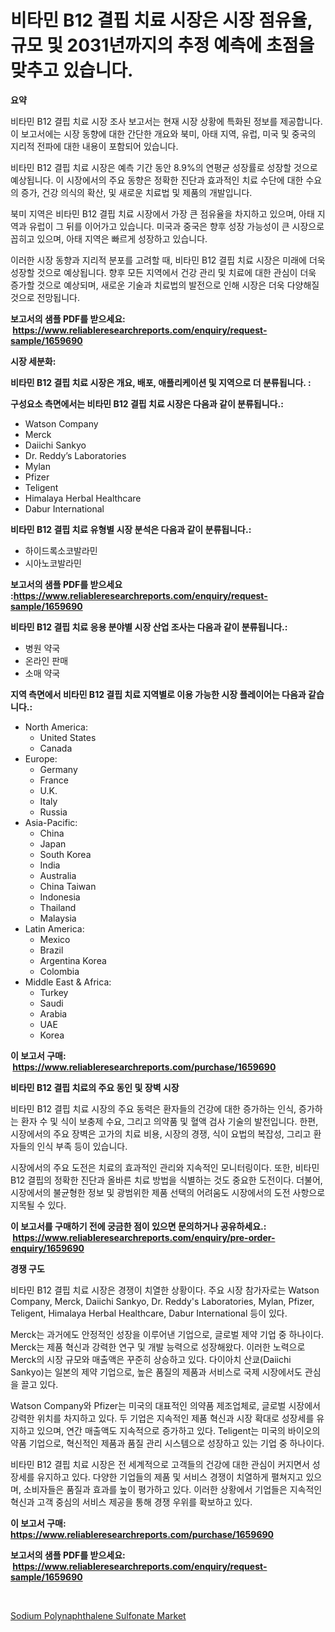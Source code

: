 <p><h1>비타민 B12 결핍 치료 시장은 시장 점유율, 규모 및 2031년까지의 추정 예측에 초점을 맞추고 있습니다.</h1></p><p><strong>요약</strong></p>
<p><p>비타민 B12 결핍 치료 시장 조사 보고서는 현재 시장 상황에 특화된 정보를 제공합니다. 이 보고서에는 시장 동향에 대한 간단한 개요와 북미, 아태 지역, 유럽, 미국 및 중국의 지리적 전파에 대한 내용이 포함되어 있습니다. </p><p>비타민 B12 결핍 치료 시장은 예측 기간 동안 8.9%의 연평균 성장률로 성장할 것으로 예상됩니다. 이 시장에서의 주요 동향은 정확한 진단과 효과적인 치료 수단에 대한 수요의 증가, 건강 의식의 확산, 및 새로운 치료법 및 제품의 개발입니다.</p><p>북미 지역은 비타민 B12 결핍 치료 시장에서 가장 큰 점유율을 차지하고 있으며, 아태 지역과 유럽이 그 뒤를 이어가고 있습니다. 미국과 중국은 향후 성장 가능성이 큰 시장으로 꼽히고 있으며, 아태 지역은 빠르게 성장하고 있습니다.</p><p>이러한 시장 동향과 지리적 분포를 고려할 때, 비타민 B12 결핍 치료 시장은 미래에 더욱 성장할 것으로 예상됩니다. 향후 모든 지역에서 건강 관리 및 치료에 대한 관심이 더욱 증가할 것으로 예상되며, 새로운 기술과 치료법의 발전으로 인해 시장은 더욱 다양해질 것으로 전망됩니다.</p></p>
<p><strong>보고서의 샘플 PDF를 받으세요: &nbsp;<a href="https://www.reliableresearchreports.com/enquiry/request-sample/1659690">https://www.reliableresearchreports.com/enquiry/request-sample/1659690</a></strong></p>
<p><strong>시장 세분화:</strong></p>
<p><strong> 비타민 B12 결핍 치료 시장은 개요, 배포, 애플리케이션 및 지역으로 더 분류됩니다. :</strong></p>
<p><strong>구성요소 측면에서는 비타민 B12 결핍 치료 시장은 다음과 같이 분류됩니다.:</strong></p>
<p><ul><li>Watson Company</li><li>Merck</li><li>Daiichi Sankyo</li><li>Dr. Reddy’s Laboratories</li><li>Mylan</li><li>Pfizer</li><li>Teligent</li><li>Himalaya Herbal Healthcare</li><li>Dabur International</li></ul></p>
<p><strong> 비타민 B12 결핍 치료 유형별 시장 분석은 다음과 같이 분류됩니다.:</strong></p>
<p><ul><li>하이드록소코발라민</li><li>시아노코발라민</li></ul></p>
<p><strong>보고서의 샘플 PDF를 받으세요 :<a href="https://www.reliableresearchreports.com/enquiry/request-sample/1659690">https://www.reliableresearchreports.com/enquiry/request-sample/1659690</a></strong></p>
<p><strong> 비타민 B12 결핍 치료 응용 분야별 시장 산업 조사는 다음과 같이 분류됩니다.:</strong></p>
<p><ul><li>병원 약국</li><li>온라인 판매</li><li>소매 약국</li></ul></p>
<p><strong>지역 측면에서 비타민 B12 결핍 치료 지역별로 이용 가능한 시장 플레이어는 다음과 같습니다.:</strong></p>
<p><ul>
    <li>
        North America:
        <ul>
            <li>United States</li>
            <li>Canada</li>
        </ul>
    </li>
    <li>
        Europe:
        <ul>
            <li>Germany</li>
            <li>France</li>
            <li>U.K.</li>
            <li>Italy</li>
            <li>Russia</li>
        </ul>
    </li>
    <li>
        Asia-Pacific:
        <ul>
            <li>China</li>
            <li>Japan</li>
            <li>South Korea</li>
            <li>India</li>
            <li>Australia</li>
            <li>China Taiwan</li>
            <li>Indonesia</li>
            <li>Thailand</li>
            <li>Malaysia</li>
        </ul>
    </li>
    <li>
        Latin America:
        <ul>
            <li>Mexico</li>
            <li>Brazil</li>
            <li>Argentina Korea</li>
            <li>Colombia</li>
        </ul>
    </li>
    <li>
        Middle East & Africa:
        <ul>
            <li>Turkey</li>
            <li>Saudi</li>
            <li>Arabia</li>
            <li>UAE</li>
            <li>Korea</li>
        </ul>
    </li>
    </ul></p>
<p><strong>이 보고서 구매: &nbsp;<a href="https://www.reliableresearchreports.com/purchase/1659690">https://www.reliableresearchreports.com/purchase/1659690</a></strong></p>
<p><strong>비타민 B12 결핍 치료의 주요 동인 및 장벽 시장</strong></p>
<p><p>비타민 B12 결핍 치료 시장의 주요 동력은 환자들의 건강에 대한 증가하는 인식, 증가하는 환자 수 및 식이 보충제 수요, 그리고 의약품 및 혈액 검사 기술의 발전입니다. 한편, 시장에서의 주요 장벽은 고가의 치료 비용, 시장의 경쟁, 식이 요법의 복잡성, 그리고 환자들의 인식 부족 등이 있습니다.</p><p>시장에서의 주요 도전은 치료의 효과적인 관리와 지속적인 모니터링이다. 또한, 비타민 B12 결핍의 정확한 진단과 올바른 치료 방법을 식별하는 것도 중요한 도전이다. 더불어, 시장에서의 불균형한 정보 및 광범위한 제품 선택의 어려움도 시장에서의 도전 사항으로 지목될 수 있다.</p></p>
<p><strong>이 보고서를 구매하기 전에 궁금한 점이 있으면 문의하거나 공유하세요.: &nbsp;<a href="https://www.reliableresearchreports.com/enquiry/pre-order-enquiry/1659690">https://www.reliableresearchreports.com/enquiry/pre-order-enquiry/1659690</a></strong></p>
<p><strong>경쟁 구도</strong></p>
<p><p>비타민 B12 결핍 치료 시장은 경쟁이 치열한 상황이다. 주요 시장 참가자로는 Watson Company, Merck, Daiichi Sankyo, Dr. Reddy's Laboratories, Mylan, Pfizer, Teligent, Himalaya Herbal Healthcare, Dabur International 등이 있다.</p><p>Merck는 과거에도 안정적인 성장을 이루어낸 기업으로, 글로벌 제약 기업 중 하나이다. Merck는 제품 혁신과 강력한 연구 및 개발 능력으로 성장해왔다. 이러한 노력으로 Merck의 시장 규모와 매출액은 꾸준히 상승하고 있다. 다이아치 산쿄(Daiichi Sankyo)는 일본의 제약 기업으로, 높은 품질의 제품과 서비스로 국제 시장에서도 관심을 끌고 있다.</p><p>Watson Company와 Pfizer는 미국의 대표적인 의약품 제조업체로, 글로벌 시장에서 강력한 위치를 차지하고 있다. 두 기업은 지속적인 제품 혁신과 시장 확대로 성장세를 유지하고 있으며, 연간 매출액도 지속적으로 증가하고 있다. Teligent는 미국의 바이오의약품 기업으로, 혁신적인 제품과 품질 관리 시스템으로 성장하고 있는 기업 중 하나이다.</p><p>비타민 B12 결핍 치료 시장은 전 세계적으로 고객들의 건강에 대한 관심이 커지면서 성장세를 유지하고 있다. 다양한 기업들의 제품 및 서비스 경쟁이 치열하게 펼쳐지고 있으며, 소비자들은 품질과 효과를 높이 평가하고 있다. 이러한 상황에서 기업들은 지속적인 혁신과 고객 중심의 서비스 제공을 통해 경쟁 우위를 확보하고 있다.</p></p>
<p><strong>이 보고서 구매: &nbsp; <a href="https://www.reliableresearchreports.com/purchase/1659690">https://www.reliableresearchreports.com/purchase/1659690</a></strong></p>
<p><strong>보고서의 샘플 PDF를 받으세요: &nbsp;<a href="https://www.reliableresearchreports.com/enquiry/request-sample/1659690">https://www.reliableresearchreports.com/enquiry/request-sample/1659690</a></strong><strong></strong></p>
<p>&nbsp;</p>
<p><p><a href="https://fearless-okapi-6c8.notion.site/Sodium-Polynaphthalene-Sulfonate-Market-Size-Market-Share-and-Global-Market-Analysis-Report-2024--4d64de66e7e34928acc9cf2063b087d7">Sodium Polynaphthalene Sulfonate Market</a></p></p>